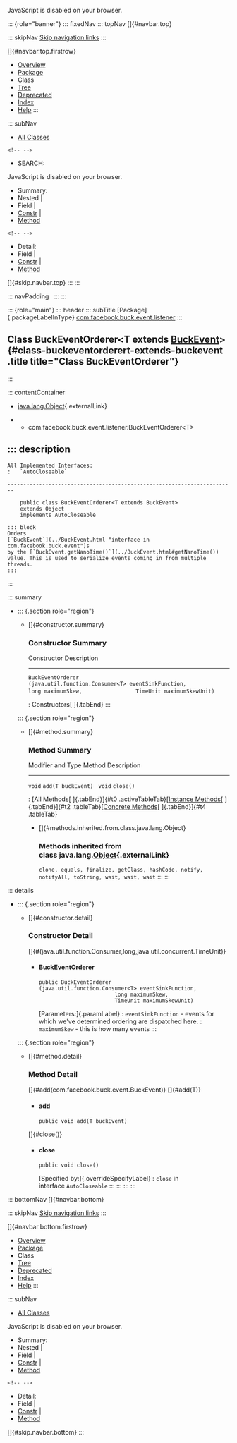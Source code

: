 <div>

JavaScript is disabled on your browser.

</div>

::: {role="banner"}
::: fixedNav
::: topNav
[]{#navbar.top}

::: skipNav
[Skip navigation links](#skip.navbar.top "Skip navigation links")
:::

[]{#navbar.top.firstrow}

-   [Overview](../../../../../index.html)
-   [Package](package-summary.html)
-   Class
-   [Tree](package-tree.html)
-   [Deprecated](../../../../../deprecated-list.html)
-   [Index](../../../../../index-all.html)
-   [Help](../../../../../help-doc.html)
:::

::: subNav
-   [All Classes](../../../../../allclasses.html)

```{=html}
<!-- -->
```
-   SEARCH:

<div>

<div>

JavaScript is disabled on your browser.

</div>

</div>

<div>

-   Summary: 
-   Nested \| 
-   Field \| 
-   [Constr](#constructor.summary) \| 
-   [Method](#method.summary)

```{=html}
<!-- -->
```
-   Detail: 
-   Field \| 
-   [Constr](#constructor.detail) \| 
-   [Method](#method.detail)

</div>

[]{#skip.navbar.top}
:::
:::

::: navPadding
 
:::
:::

::: {role="main"}
::: header
::: subTitle
[Package]{.packageLabelInType} [com.facebook.buck.event.listener](package-summary.html)
:::

## Class BuckEventOrderer\<T extends [BuckEvent](../BuckEvent.html "interface in com.facebook.buck.event")\> {#class-buckeventorderert-extends-buckevent .title title="Class BuckEventOrderer"}
:::

::: contentContainer
-   [java.lang.Object](http://docs.oracle.com/javase/7/docs/api/java/lang/Object.html?is-external=true "class or interface in java.lang"){.externalLink}

-   -   com.facebook.buck.event.listener.BuckEventOrderer\<T\>

::: description
-   

    All Implemented Interfaces:
    :   `AutoCloseable`

    ------------------------------------------------------------------------

        public class BuckEventOrderer<T extends BuckEvent>
        extends Object
        implements AutoCloseable

    ::: block
    Orders
    [`BuckEvent`](../BuckEvent.html "interface in com.facebook.buck.event")s
    by the [`BuckEvent.getNanoTime()`](../BuckEvent.html#getNanoTime())
    value. This is used to serialize events coming in from multiple
    threads.
    :::
:::

::: summary
-   ::: {.section role="region"}
    -   []{#constructor.summary}

        ### Constructor Summary

          Constructor                                                                                                                                        Description
          -------------------------------------------------------------------------------------------------------------------------------------------------- -------------
          `BuckEventOrderer​(java.util.function.Consumer<T> eventSinkFunction,                 long maximumSkew,                 TimeUnit maximumSkewUnit)`    

          : Constructors[ ]{.tabEnd}
    :::

    ::: {.section role="region"}
    -   []{#method.summary}

        ### Method Summary

          Modifier and Type   Method               Description
          ------------------- -------------------- -------------
          `void`              `add​(T buckEvent)`    
          `void`              `close()`             

          : [All Methods[ ]{.tabEnd}]{#t0 .activeTableTab}[[Instance
          Methods](javascript:show(2);)[ ]{.tabEnd}]{#t2
          .tableTab}[[Concrete
          Methods](javascript:show(8);)[ ]{.tabEnd}]{#t4 .tableTab}

        -   []{#methods.inherited.from.class.java.lang.Object}

            ### Methods inherited from class java.lang.[Object](http://docs.oracle.com/javase/7/docs/api/java/lang/Object.html?is-external=true "class or interface in java.lang"){.externalLink}

            `clone, equals, finalize, getClass, hashCode, notify, notifyAll, toString, wait, wait, wait`
    :::
:::

::: details
-   ::: {.section role="region"}
    -   []{#constructor.detail}

        ### Constructor Detail

        []{#<init>(java.util.function.Consumer,long,java.util.concurrent.TimeUnit)}

        -   #### BuckEventOrderer

                public BuckEventOrderer​(java.util.function.Consumer<T> eventSinkFunction,
                                        long maximumSkew,
                                        TimeUnit maximumSkewUnit)

            [Parameters:]{.paramLabel}
            :   `eventSinkFunction` - events for which we\'ve determined
                ordering are dispatched here.
            :   `maximumSkew` - this is how many events
    :::

    ::: {.section role="region"}
    -   []{#method.detail}

        ### Method Detail

        []{#add(com.facebook.buck.event.BuckEvent)} []{#add(T)}

        -   #### add

            ``` methodSignature
            public void add​(T buckEvent)
            ```

        []{#close()}

        -   #### close

            ``` methodSignature
            public void close()
            ```

            [Specified by:]{.overrideSpecifyLabel}
            :   `close` in interface `AutoCloseable`
    :::
:::
:::
:::

::: bottomNav
[]{#navbar.bottom}

::: skipNav
[Skip navigation links](#skip.navbar.bottom "Skip navigation links")
:::

[]{#navbar.bottom.firstrow}

-   [Overview](../../../../../index.html)
-   [Package](package-summary.html)
-   Class
-   [Tree](package-tree.html)
-   [Deprecated](../../../../../deprecated-list.html)
-   [Index](../../../../../index-all.html)
-   [Help](../../../../../help-doc.html)
:::

::: subNav
-   [All Classes](../../../../../allclasses.html)

<div>

<div>

JavaScript is disabled on your browser.

</div>

</div>

<div>

-   Summary: 
-   Nested \| 
-   Field \| 
-   [Constr](#constructor.summary) \| 
-   [Method](#method.summary)

```{=html}
<!-- -->
```
-   Detail: 
-   Field \| 
-   [Constr](#constructor.detail) \| 
-   [Method](#method.detail)

</div>

[]{#skip.navbar.bottom}
:::
